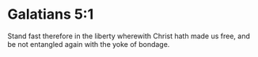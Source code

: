 # Galatians 5:1

Stand fast therefore in the liberty wherewith Christ hath made us free, and be not entangled again with the yoke of bondage.